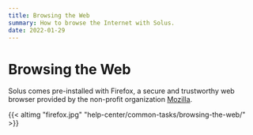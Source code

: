 ```yaml
---
title: Browsing the Web
summary: How to browse the Internet with Solus. 
date: 2022-01-29
---
```


# Browsing the Web

Solus comes pre-installed with Firefox, a secure and trustworthy web browser provided by the non-profit organization [Mozilla](https://www.mozilla.org/en-US/).

{{< altimg "firefox.jpg" "help-center/common-tasks/browsing-the-web/" >}}